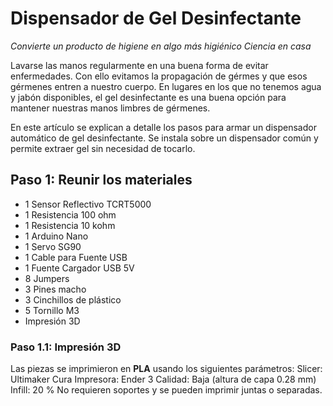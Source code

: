# Dispensador de Gel Desinfectante
*Convierte un producto de higiene en algo más higiénico*
*Ciencia en casa*

Lavarse las manos regularmente en una buena forma de evitar enfermedades. 
Con ello evitamos la propagación de gérmes y que esos gérmenes entren a nuestro cuerpo. 
En lugares en los que no tenemos agua y jabón disponibles, el gel desinfectante es una 
buena opción para mantener nuestras manos limbres de gérmenes.

En este artículo se explican a detalle los pasos para armar un dispensador automático 
de gel desinfectante. Se instala sobre un dispensador común y permite extraer gel sin 
necesidad de tocarlo.

## Paso 1: Reunir los materiales

+ 1 Sensor Reflectivo TCRT5000
+ 1	Resistencia 100 ohm
+ 1	Resistencia 10 kohm
+ 1	Arduino Nano
+ 1	Servo SG90
+ 1	Cable para Fuente USB
+ 1	Fuente Cargador USB 5V
+ 8	Jumpers
+ 3	Pines macho
+ 3	Cinchillos de plástico
+ 5	Tornillo M3
+ Impresión 3D

### Paso 1.1: Impresión 3D
Las piezas se imprimieron en **PLA** usando los siguientes parámetros:
Slicer: Ultimaker Cura
Impresora: Ender 3
Calidad: Baja (altura de capa 0.28 mm)
Infill: 20 %
No requieren soportes y se pueden imprimir juntas o separadas.


